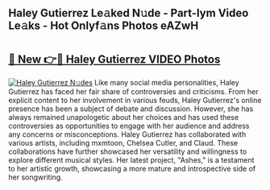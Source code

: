 ## Haley Gutierrez Le𝚊ked N𝚞de - Part-Iym Video Le𝚊ks - Hot Onlyf𝚊ns Photos eAZwH

# <h2><a href="http://ab71251.deff.icu/?id=Haley+Gutierrez">🔗 New 👉🔴 Haley Gutierrez VIDEO Photos</a></h2>

[![Haley Gutierrez N𝚞des](https://i.imgur.com/rIISA9y.gif)](http://ab71251.deff.icu/?id=Haley+Gutierrez)
Like many social media personalities, Haley Gutierrez has faced her fair share of controversies and criticisms. From her explicit content to her involvement in various feuds, Haley Gutierrez's online presence has been a subject of debate and discussion. However, she has always remained unapologetic about her choices and has used these controversies as opportunities to engage with her audience and address any concerns or misconceptions. Haley Gutierrez has collaborated with various artists, including mxmtoon, Chelsea Cutler, and Claud. These collaborations have further showcased her versatility and willingness to explore different musical styles. Her latest project, "Ashes," is a testament to her artistic growth, showcasing a more mature and introspective side of her songwriting.
